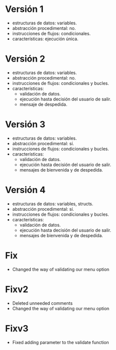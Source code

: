# Versión 1
+ estructuras de datos: variables.
+ abstracción procedimental: no.
+ instrucciones de flujos: condicionales.
+ características: ejecución única.

# Versión 2
+ estructuras de datos: variables.
+ abstracción procedimental: no.
+ instrucciones de flujos: condicionales y bucles.
+ características: 
  + validación de datos.
  + ejecución hasta decisión del usuario de salir.
  + mensaje de despedida.

# Versión 3
+ estructuras de datos: variables.
+ abstracción procedimental: sí.
+ instrucciones de flujos: condicionales y bucles.
+ características:
    + validación de datos.
    + ejecución hasta decisión del usuario de salir.
    + mensajes de bienvenida y de despedida.

# Versión 4
+ estructuras de datos: variables, structs.
+ abstracción procedimental: sí.
+ instrucciones de flujos: condicionales y bucles.
+ características:
    + validación de datos.
    + ejecución hasta decisión del usuario de salir.
    + mensajes de bienvenida y de despedida.

# Fix
+ Changed the way of validating our menu option

# Fixv2
+ Deleted unneeded comments
+ Changed the way of validating our menu option

# Fixv3
+ Fixed adding parameter to the validate function